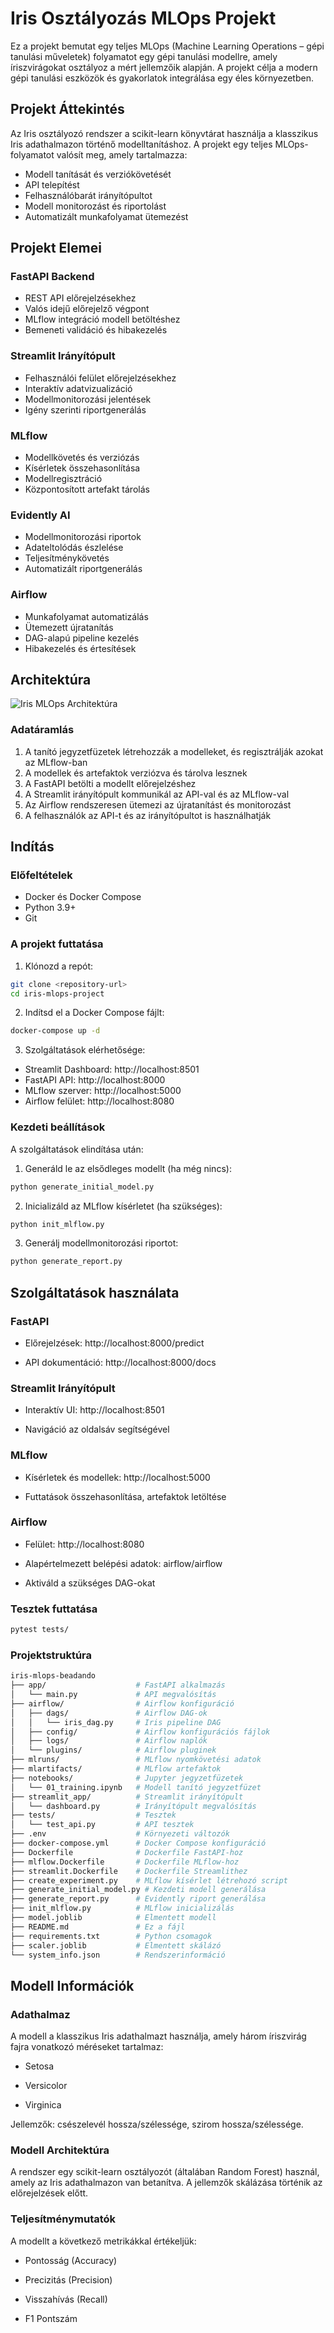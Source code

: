 # Iris Osztályozás MLOps Projekt

Ez a projekt bemutat egy teljes MLOps (Machine Learning Operations – gépi tanulási műveletek) folyamatot egy gépi tanulási modellre, amely íriszvirágokat osztályoz a mért jellemzőik alapján. A projekt célja a modern gépi tanulási eszközök és gyakorlatok integrálása egy éles környezetben.

## Projekt Áttekintés

Az Iris osztályozó rendszer a scikit-learn könyvtárat használja a klasszikus Iris adathalmazon történő modelltanításhoz. A projekt egy teljes MLOps-folyamatot valósít meg, amely tartalmazza:
- Modell tanítását és verziókövetését
- API telepítést
- Felhasználóbarát irányítópultot
- Modell monitorozást és riportolást
- Automatizált munkafolyamat ütemezést

## Projekt Elemei

### FastAPI Backend
- REST API előrejelzésekhez
- Valós idejű előrejelző végpont
- MLflow integráció modell betöltéshez
- Bemeneti validáció és hibakezelés

### Streamlit Irányítópult
- Felhasználói felület előrejelzésekhez
- Interaktív adatvizualizáció
- Modellmonitorozási jelentések
- Igény szerinti riportgenerálás

### MLflow
- Modellkövetés és verziózás
- Kísérletek összehasonlítása
- Modellregisztráció
- Központosított artefakt tárolás

### Evidently AI
- Modellmonitorozási riportok
- Adateltolódás észlelése
- Teljesítménykövetés
- Automatizált riportgenerálás

### Airflow
- Munkafolyamat automatizálás
- Ütemezett újratanítás
- DAG-alapú pipeline kezelés
- Hibakezelés és értesítések

## Architektúra

![Iris MLOps Architektúra](./architecture.png)

### Adatáramlás
1. A tanító jegyzetfüzetek létrehozzák a modelleket, és regisztrálják azokat az MLflow-ban
2. A modellek és artefaktok verziózva és tárolva lesznek
3. A FastAPI betölti a modellt előrejelzéshez
4. A Streamlit irányítópult kommunikál az API-val és az MLflow-val
5. Az Airflow rendszeresen ütemezi az újratanítást és monitorozást
6. A felhasználók az API-t és az irányítópultot is használhatják

## Indítás

### Előfeltételek

- Docker és Docker Compose
- Python 3.9+
- Git

### A projekt futtatása

1. Klónozd a repót:

```bash
git clone <repository-url>
cd iris-mlops-project
```

2. Indítsd el a Docker Compose fájlt:

```bash
docker-compose up -d
```

3. Szolgáltatások elérhetősége:

- Streamlit Dashboard: http://localhost:8501
- FastAPI API: http://localhost:8000
- MLflow szerver: http://localhost:5000
- Airflow felület: http://localhost:8080

### Kezdeti beállítások
A szolgáltatások elindítása után:

1. Generáld le az elsődleges modellt (ha még nincs):

```bash
python generate_initial_model.py
```

2. Inicializáld az MLflow kísérletet (ha szükséges):

```bash
python init_mlflow.py
```
3. Generálj modellmonitorozási riportot:

```bash
python generate_report.py
```

## Szolgáltatások használata
### FastAPI
- Előrejelzések: http://localhost:8000/predict

- API dokumentáció: http://localhost:8000/docs

### Streamlit Irányítópult
- Interaktív UI: http://localhost:8501

- Navigáció az oldalsáv segítségével

### MLflow
- Kísérletek és modellek: http://localhost:5000

- Futtatások összehasonlítása, artefaktok letöltése

### Airflow
- Felület: http://localhost:8080

- Alapértelmezett belépési adatok: airflow/airflow

- Aktiváld a szükséges DAG-okat

### Tesztek futtatása

```bash
pytest tests/
```

### Projektstruktúra
```bash
iris-mlops-beadando
├── app/                    # FastAPI alkalmazás
│   └── main.py             # API megvalósítás
├── airflow/                # Airflow konfiguráció
│   ├── dags/               # Airflow DAG-ok
│   │   └── iris_dag.py     # Iris pipeline DAG
│   ├── config/             # Airflow konfigurációs fájlok
│   ├── logs/               # Airflow naplók
│   └── plugins/            # Airflow pluginek
├── mlruns/                 # MLflow nyomkövetési adatok
├── mlartifacts/            # MLflow artefaktok
├── notebooks/              # Jupyter jegyzetfüzetek
│   └── 01_training.ipynb   # Modell tanító jegyzetfüzet
├── streamlit_app/          # Streamlit irányítópult
│   └── dashboard.py        # Irányítópult megvalósítás
├── tests/                  # Tesztek
│   └── test_api.py         # API tesztek
├── .env                    # Környezeti változók
├── docker-compose.yml      # Docker Compose konfiguráció
├── Dockerfile              # Dockerfile FastAPI-hoz
├── mlflow.Dockerfile       # Dockerfile MLflow-hoz
├── streamlit.Dockerfile    # Dockerfile Streamlithez
├── create_experiment.py    # MLflow kísérlet létrehozó script
├── generate_initial_model.py # Kezdeti modell generálása
├── generate_report.py      # Evidently riport generálása
├── init_mlflow.py          # MLflow inicializálás
├── model.joblib            # Elmentett modell
├── README.md               # Ez a fájl
├── requirements.txt        # Python csomagok
├── scaler.joblib           # Elmentett skálázó
└── system_info.json        # Rendszerinformáció
```

## Modell Információk
### Adathalmaz
A modell a klasszikus Iris adathalmazt használja, amely három íriszvirág fajra vonatkozó méréseket tartalmaz:

- Setosa

- Versicolor

- Virginica

Jellemzők: csészelevél hossza/szélessége, szirom hossza/szélessége.

### Modell Architektúra
A rendszer egy scikit-learn osztályozót (általában Random Forest) használ, amely az Iris adathalmazon van betanítva. A jellemzők skálázása történik az előrejelzések előtt.

### Teljesítménymutatók
A modellt a következő metrikákkal értékeljük:

- Pontosság (Accuracy)

- Precizitás (Precision)

- Visszahívás (Recall)

- F1 Pontszám
